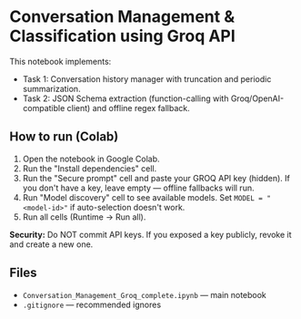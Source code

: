 # Conversation Management & Classification using Groq API

This notebook implements:
- Task 1: Conversation history manager with truncation and periodic summarization.
- Task 2: JSON Schema extraction (function-calling with Groq/OpenAI-compatible client) and offline regex fallback.

## How to run (Colab)
1. Open the notebook in Google Colab.
2. Run the "Install dependencies" cell.
3. Run the "Secure prompt" cell and paste your GROQ API key (hidden). If you don't have a key, leave empty — offline fallbacks will run.
4. Run "Model discovery" cell to see available models. Set `MODEL = "<model-id>"` if auto-selection doesn't work.
5. Run all cells (Runtime → Run all).

**Security:** Do NOT commit API keys. If you exposed a key publicly, revoke it and create a new one.

## Files
- `Conversation_Management_Groq_complete.ipynb` — main notebook
- `.gitignore` — recommended ignores

